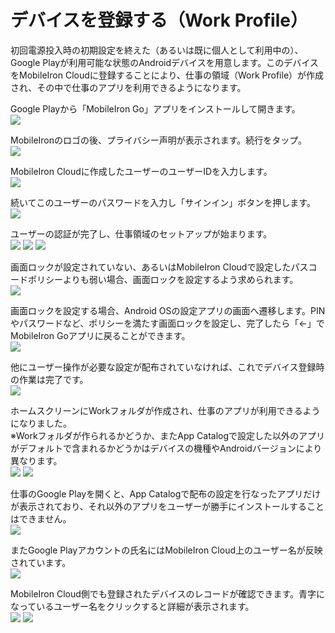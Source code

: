 # デバイスを登録する（Work Profile）

初回電源投入時の初期設定を終えた（あるいは既に個人として利用中の）、Google Playが利用可能な状態のAndroidデバイスを用意します。このデバイスをMobileIron Cloudに登録することにより、仕事の領域（Work Profile）が作成され、その中で仕事のアプリを利用できるようになります。  

Google Playから「MobileIron Go」アプリをインストールして開きます。  
![](images/748E3AD2-25BE-490F-86D3-3CCA36B9B993.jpg)

MobileIronのロゴの後、プライバシー声明が表示されます。続行をタップ。  
![](images/624318E9-0194-4023-A5A2-3A34DC1A69F5.png)

MobileIron Cloudに作成したユーザーのユーザーIDを入力します。  
![](images/6E9A31E0-CD79-45B4-A9C1-B0149AEA668C.png)

続いてこのユーザーのパスワードを入力し「サインイン」ボタンを押します。  
![](images/EFD42675-38B6-4CBC-9573-289B0473A3FC.png)

ユーザーの認証が完了し、仕事領域のセットアップが始まります。  
![](images/898B79B4-118A-4F7D-BBC2-DCDDCC0BDE9D.png)
![](images/747B46AA-9274-44C7-9910-403D40ABEEAF.png)
![](images/5FD58D4F-2B58-4372-B03B-80D01F0177E6.png)

画面ロックが設定されていない、あるいはMobileIron Cloudで設定したパスコードポリシーよりも弱い場合、画面ロックを設定するよう求められます。  
![](images/F9C113CE-117D-4928-BAD9-D62906666861.png)

画面ロックを設定する場合、Android OSの設定アプリの画面へ遷移します。PINやパスワードなど、ポリシーを満たす画面ロックを設定し、完了したら「←」でMobileIron Goアプリに戻ることができます。  
![](images/1A2DF9C9-C670-4287-88C6-3E7B1C2691AB.png)

他にユーザー操作が必要な設定が配布されていなければ、これでデバイス登録時の作業は完了です。  
![](images/8C6EA08D-C3D7-4719-9A87-7B6B4533AC2E.png)

ホームスクリーンにWorkフォルダが作成され、仕事のアプリが利用できるようになりました。  
※Workフォルダが作られるかどうか、またApp Catalogで設定した以外のアプリがデフォルトで含まれるかどうかはデバイスの機種やAndroidバージョンにより異なります。  
![](images/5D46BAD2-2557-4F13-801E-5378B6FB2210.jpg)
![](images/4354435D-FA64-4D5F-A804-4FFE873E0CBE.jpg)

仕事のGoogle Playを開くと、App Catalogで配布の設定を行なったアプリだけが表示されており、それ以外のアプリをユーザーが勝手にインストールすることはできません。  
![](images/5057CEA0-36F0-475F-AB3C-E78150FD0F3E.jpg)

またGoogle Playアカウントの氏名にはMobileIron Cloud上のユーザー名が反映されています。  
![](images/DF5FBCF1-12B5-4AC6-AB61-CF28C6B18648.jpg)

MobileIron Cloud側でも登録されたデバイスのレコードが確認できます。青字になっているユーザー名をクリックすると詳細が表示されます。  
![](images/2137A8DE-2526-4513-8693-5C9D7F9149FF.png)
![](images/E81E12CC-C0DD-46BE-8654-77AABF6CA32F.png)
